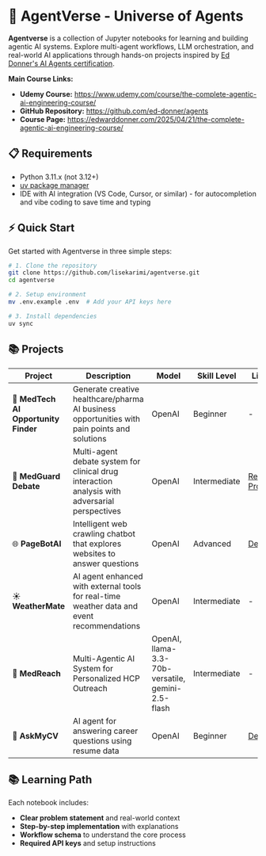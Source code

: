 # 🌌 AgentVerse - Universe of Agents

**Agentverse** is a collection of Jupyter notebooks for learning and building agentic AI systems. Explore multi-agent workflows, LLM orchestration, and real-world AI applications through hands-on projects inspired by [Ed Donner's AI Agents certification](https://github.com/ed-donner/agents).

**Main Course Links:**
- **Udemy Course:** https://www.udemy.com/course/the-complete-agentic-ai-engineering-course/
- **GitHub Repository:** https://github.com/ed-donner/agents
- **Course Page:** https://edwarddonner.com/2025/04/21/the-complete-agentic-ai-engineering-course/


## 📋 Requirements
- Python 3.11.x (not 3.12+)
- [uv package manager](https://docs.astral.sh/uv/getting-started/installation/)
- IDE with AI integration (VS Code, Cursor, or similar) - for autocompletion and vibe coding to save time and typing


## ⚡ Quick Start

Get started with Agentverse in three simple steps:

```bash
# 1. Clone the repository
git clone https://github.com/lisekarimi/agentverse.git
cd agentverse

# 2. Setup environment
mv .env.example .env  # Add your API keys here

# 3. Install dependencies
uv sync
```

## 📚 Projects

| Project | Description | Model | Skill Level | Links |
|---------|-------------|-------|-------------|-------|
| 🏥 **MedTech AI Opportunity Finder** | Generate creative healthcare/pharma AI business opportunities with pain points and solutions | OpenAI | Beginner | - |
| 💊 **MedGuard Debate** | Multi-agent debate system for clinical drug interaction analysis with adversarial perspectives | OpenAI | Intermediate | [Related Project](https://drugx.lisekarimi.com) |
| 🌐 **PageBotAI** | Intelligent web crawling chatbot that explores websites to answer questions | OpenAI | Advanced | [Demo](https://pagebotai.lisekarimi.com) |
| ☀️ **WeatherMate** | AI agent enhanced with external tools for real-time weather data and event recommendations | OpenAI | Intermediate | - |
| 📢 **MedReach** | Multi-Agentic AI System for Personalized HCP Outreach | OpenAI, llama-3.3-70b-versatile, gemini-2.5-flash | Intermediate | - |
| 💼 **AskMyCV** | AI agent for answering career questions using resume data | OpenAI | Beginner | [Demo](https://lisekarimi.com) |

## 📚 Learning Path

Each notebook includes:
* **Clear problem statement** and real-world context
* **Step-by-step implementation** with explanations
* **Workflow schema** to understand the core process
* **Required API keys** and setup instructions
